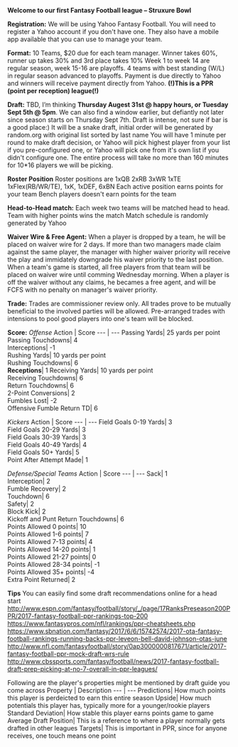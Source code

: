 **Welcome to our first Fantasy Football league – Struxure Bowl**

**Registration:**
We will be using Yahoo Fantasy Football. You will need to register a Yahoo account if you don't have one.
They also have a mobile app available that you can use to manage your team.

**Format:**
10 Teams, $20 due for each team manager. Winner takes 60%, runner up takes 30% and 3rd place takes 10%
Week 1 to week 14 are regular season, week 15-16 are playoffs.
4 teams with best standing (W/L) in regular season advanced to playoffs.
Payment is due directly to Yahoo and winners will receive payment directly from Yahoo.
**(!)This is a PPR (point per reception) league(!)**

**Draft:**
TBD, I’m thinking **Thursday Augest 31st @ happy hours, or Tuesday Sept 5th @ 5pm**. We can also find a window earlier, but defiantly not later since season starts on Thursday Sept 7th. Draft is intense, not sure if bar is a good place:)
It will be a snake draft, initial order will be generated by random.org with original list sorted by last name
You will have 1 minute per round to make draft decision, or Yahoo will pick highest player from your list if you pre-configured one, or Yahoo will pick one from it's own list if you didn't configure one. The entire process will take no more than 160 minutes for 10*16 players we will be picking.

**Roster Position**
Roster positions are 1xQB 2xRB 3xWR 1xTE 1xFlex(RB/WR/TE), 1xK, 1xDEF, 6xBN
Each active position earns points for your team
Bench players doesn't earn points for the team

**Head-to-Head match:**
Each week two teams will be matched head to head. Team with higher points wins the match
Match schedule is randomly generated by Yahoo

**Waiver Wire & Free Agent:**
When a player is dropped by a team, he will be placed on waiver wire for 2 days. If more than two managers made claim against the same player, the manager with higher waiver priority will receive the play and immidately downgrade his waiver priority to the last position.
When a team's game is started, all free players from that team will be placed on waiver wire until comming Wednesday morning. When a player is off the waiver without any claims, he becames a free agent, and will be FCFS with no penalty on manager's waiver priority.

**Trade:**
Trades are commissioner review only. All trades prove to be mutually beneficial to the involved parties will be allowed. Pre-arranged trades with intensions to pool good players into one's team will be blocked.

**Score:**
*Offense*
Action | Score
--- | ---
Passing Yards|	25 yards per point	
Passing Touchdowns|	4	
Interceptions|	-1	
Rushing Yards|	10 yards per point	
Rushing Touchdowns|	6	
**Receptions**|	1 
Receiving Yards|	10 yards per point	
Receiving Touchdowns|	6	
Return Touchdowns|	6	
2-Point Conversions|	2	
Fumbles Lost|	-2	
Offensive Fumble Return TD|	6	

*Kickers*
Action | Score
--- | ---
Field Goals 0-19 Yards|	3	
Field Goals 20-29 Yards|	3	
Field Goals 30-39 Yards|	3	
Field Goals 40-49 Yards|	4	
Field Goals 50+ Yards|	5	
Point After Attempt Made|	1	

*Defense/Special Teams*
Action | Score
--- | ---
Sack|	1	
Interception|	2	
Fumble Recovery|	2	
Touchdown|	6	
Safety|	2	
Block Kick|	2	
Kickoff and Punt Return Touchdowns|	6	
Points Allowed 0 points|	10	
Points Allowed 1-6 points|	7	
Points Allowed 7-13 points|	4	
Points Allowed 14-20 points|	1	
Points Allowed 21-27 points|	0	
Points Allowed 28-34 points|	-1	
Points Allowed 35+ points|	-4	
Extra Point Returned|	2

**Tips**
You can easily find some draft recommendations online for a head start
http://www.espn.com/fantasy/football/story/_/page/17RanksPreseason200PPR/2017-fantasy-football-ppr-rankings-top-200
https://www.fantasypros.com/nfl/rankings/ppr-cheatsheets.php
https://www.sbnation.com/fantasy/2017/6/6/15742574/2017-ota-fantasy-football-rankings-running-backs-ppr-leveon-bell-david-johnson-otas-june
http://www.nfl.com/fantasyfootball/story/0ap3000000817671/article/2017-fantasy-football-ppr-mock-draft-wrs-rule
http://www.cbssports.com/fantasy/football/news/2017-fantasy-football-draft-prep-picking-at-no-7-overall-in-ppr-leagues/

Following are the player's properties might be mentioned by draft guide you come across
Property | Description
--- | ---
Predictions| How much points this player is perdeicted to earn this entire season
Upside| How much potentials this player has, typically more for a younger/rookie players
Standard Deviation| How stable this player earns points game to game
Average Draft Position| This is a reference to where a player normally gets drafted in other leagues
Targets| This is important in PPR, since for anyone receives, one touch means one point


